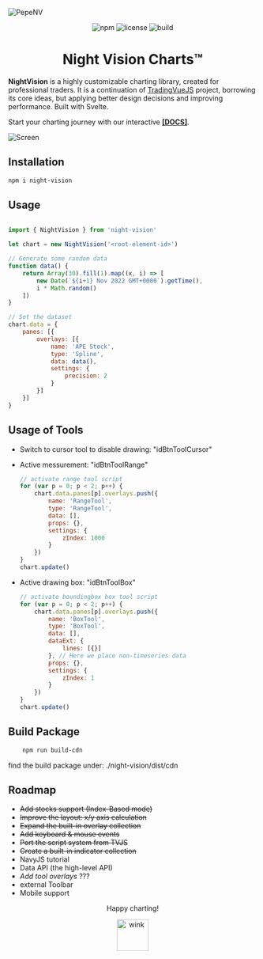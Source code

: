 

![PepeNV](https://github.com/project-nv/night-vision/blob/main/docs/docs/public/nv-banner.jpeg?raw=true)

<div align="center">

![npm](https://img.shields.io/npm/v/night-vision.svg?color=brightgreen&label=version) ![license](https://img.shields.io/badge/license-MIT-blue.svg) ![build](https://img.shields.io/badge/build-passing-brightgreen.svg)

</div>

# <center> Night Vision Charts™ </center>

**NightVision** is a highly customizable charting library, created for professional traders. It is a continuation of [TradingVueJS](https://github.com/tvjsx/trading-vue-js) project, borrowing its core ideas, but applying better design decisions and improving performance. Built with Svelte.

Start your charting journey with our interactive [**[DOCS]**](https://nightvision.dev/guide/intro/night-vision-charts.html).

![Screen](https://raw.githubusercontent.com/project-nv/night-vision/main/docs/docs/public/screen.png)

## Installation

```sh
npm i night-vision
```

## Usage

```js

import { NightVision } from 'night-vision'

let chart = new NightVision('<root-element-id>')

// Generate some random data
function data() {
    return Array(30).fill(1).map((x, i) => [
        new Date(`${i+1} Nov 2022 GMT+0000`).getTime(),
        i * Math.random()
    ])
}

// Set the dataset
chart.data = {
    panes: [{
        overlays: [{
            name: 'APE Stock',
            type: 'Spline',
            data: data(),
            settings: {
                precision: 2
            }
        }]
    }]
}
```

## Usage of Tools
- Switch to cursor tool to disable drawing: "idBtnToolCursor"
- Active messurement: "idBtnToolRange"
    ```js
    // activate range tool script
    for (var p = 0; p < 2; p++) {
        chart.data.panes[p].overlays.push({
            name: 'RangeTool',
            type: 'RangeTool',
            data: [],
            props: {},
            settings: {
                zIndex: 1000
            }
        })
    }
    chart.update()
    ```

- Active drawing box: "idBtnToolBox"
    ```js
    // activate boundingbox box tool script
    for (var p = 0; p < 2; p++) {
        chart.data.panes[p].overlays.push({
            name: 'BoxTool',
            type: 'BoxTool',
            data: [],
            dataExt: {
                lines: [{}]
            }, // Here we place non-timeseries data
            props: {},
            settings: {
                zIndex: 1
            }
        })
    }
    chart.update()
    ```

## Build Package
```bash
    npm run build-cdn
```
find the build package under: ./night-vision/dist/cdn


## Roadmap

- ~~Add stocks support (Index-Based mode)~~
- ~~Improve the layout: x/y axis calculation~~
- ~~Expand the built-in overlay collection~~
- ~~Add keyboard & mouse events~~
- ~~Port the script system from TVJS~~
- ~~Create a built-in indicator collection~~
- NavyJS tutorial
- Data API (the high-level API)
- *Add tool overlays* ???
- external Toolbar
- Mobile support


<div align="center">

Happy charting!

<img src="https://raw.githubusercontent.com/project-nv/night-vision/main/docs/docs/public/wink.gif" alt="wink" width="64"/>

</div>

